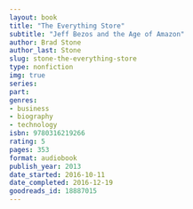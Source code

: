 ```yaml
---
layout: book
title: "The Everything Store"
subtitle: "Jeff Bezos and the Age of Amazon"
author: Brad Stone
author_last: Stone
slug: stone-the-everything-store
type: nonfiction
img: true
series: 
part: 
genres:
- business
- biography
- technology
isbn: 9780316219266
rating: 5
pages: 353
format: audiobook
publish_year: 2013
date_started: 2016-10-11
date_completed: 2016-12-19
goodreads_id: 18887015
---
```


